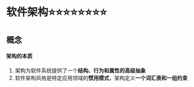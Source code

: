 # 软件架构⭐⭐⭐⭐⭐⭐⭐⭐

## 概念

#### 架构的本质

1. 架构为软件系统提供了一个**结构、行为和属性的高级抽象**
2. 软件架构风格是特定应用领域的**惯用模式**，架构定义**一个词汇表和一组约束**